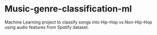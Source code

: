 # Music-genre-classification-ml
Machine Learning project to classify songs into Hip-Hop vs Non-Hip-Hop using audio features from Spotify dataset.
